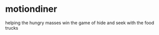 motiondiner
===========

helping the hungry masses win the game of hide and seek with the food trucks